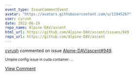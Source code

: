 ```yaml
---
event_type: IssueCommentEvent
avatar: "https://avatars.githubusercontent.com/u/1194526?"
user: cyrush
date: 2022-06-19
repo_name: Alpine-DAV/ascent
html_url: https://github.com/Alpine-DAV/ascent/issues/949
repo_url: https://github.com/Alpine-DAV/ascent
---
```


<a href='https://github.com/cyrush' target='_blank'>cyrush</a> commented on issue <a href='https://github.com/Alpine-DAV/ascent/issues/949' target='_blank'>Alpine-DAV/ascent#949</a>.

<small>Umpire config issue in cuda container:...</small>

<a href='https://github.com/Alpine-DAV/ascent/issues/949' target='_blank'>View Comment</a>